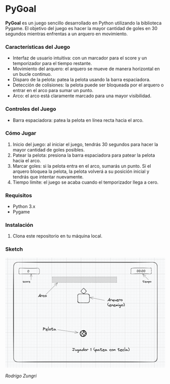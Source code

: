 # PyGoal

**PyGoal** es un juego sencillo desarrollado en Python utilizando la biblioteca Pygame. El objetivo del juego es hacer la mayor cantidad de goles en 30 segundos mientras enfrentas a un arquero en movimiento.

### Características del Juego

- Interfaz de usuario intuitiva: con un marcador para el score y un temporizador para el tiempo restante.
- Movimiento del arquero: el arquero se mueve de manera horizontal en un bucle continuo.
- Disparo de la pelota: patea la pelota usando la barra espaciadora.
- Detección de colisiones: la pelota puede ser bloqueada por el arquero o entrar en el arco para sumar un punto.
- Arco: el arco está claramente marcado para una mayor visibilidad.

### Controles del Juego

- Barra espaciadora: patea la pelota en línea recta hacia el arco.

### Cómo Jugar

1. Inicio del juego: al iniciar el juego, tendrás 30 segundos para hacer la mayor cantidad de goles posibles.
2. Patear la pelota: presiona la barra espaciadora para patear la pelota hacia el arco.
3. Marcar goles: si la pelota entra en el arco, sumarás un punto. Si el arquero bloquea la pelota, la pelota volverá a su posición inicial y tendrás que intentar nuevamente.
4. Tiempo límite: el juego se acaba cuando el temporizador llega a cero.

### Requisitos

- Python 3.x
- Pygame

### Instalación

1. Clona este repositorio en tu máquina local.

### Sketch

![PyGoal](/py-goal.png)

*Rodrigo Zungri*